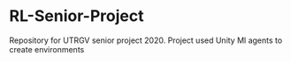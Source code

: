 # RL-Senior-Project
Repository for UTRGV senior project 2020. Project used Unity Ml agents to create environments
